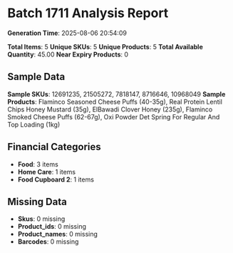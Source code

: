 # Batch 1711 Analysis Report

**Generation Time**: 2025-08-06 20:54:09

**Total Items**: 5
**Unique SKUs**: 5
**Unique Products**: 5
**Total Available Quantity**: 45.00
**Near Expiry Products**: 0

## Sample Data
**Sample SKUs**: 12691235, 21505272, 7818147, 8716646, 10968049
**Sample Products**: Flaminco Seasoned Cheese Puffs (40-35g), Real Protein Lentil Chips Honey Mustard (35g), ElBawadi Clover Honey (235g), Flaminco Smoked Cheese Puffs (62-67g), Oxi Powder Det Spring For Regular And Top Loading (1kg)

## Financial Categories
- **Food**: 3 items
- **Home Care**: 1 items
- **Food Cupboard 2**: 1 items

## Missing Data
- **Skus**: 0 missing
- **Product_ids**: 0 missing
- **Product_names**: 0 missing
- **Barcodes**: 0 missing
